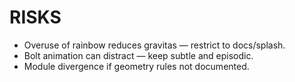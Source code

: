 # RISKS
- Overuse of rainbow reduces gravitas — restrict to docs/splash.
- Bolt animation can distract — keep subtle and episodic.
- Module divergence if geometry rules not documented.

